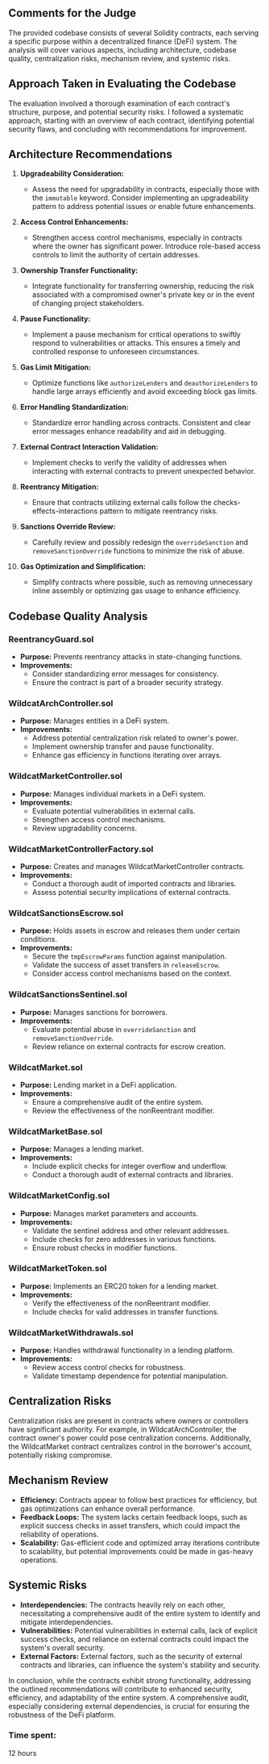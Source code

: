 ## Comments for the Judge
The provided codebase consists of several Solidity contracts, each serving a specific purpose within a decentralized finance (DeFi) system. The analysis will cover various aspects, including architecture, codebase quality, centralization risks, mechanism review, and systemic risks.

## Approach Taken in Evaluating the Codebase
The evaluation involved a thorough examination of each contract's structure, purpose, and potential security risks. I followed a systematic approach, starting with an overview of each contract, identifying potential security flaws, and concluding with recommendations for improvement.

## Architecture Recommendations
1. **Upgradeability Consideration:**
   - Assess the need for upgradability in contracts, especially those with the `immutable` keyword. Consider implementing an upgradeability pattern to address potential issues or enable future enhancements.

2. **Access Control Enhancements:**
   - Strengthen access control mechanisms, especially in contracts where the owner has significant power. Introduce role-based access controls to limit the authority of certain addresses.

3. **Ownership Transfer Functionality:**
   - Integrate functionality for transferring ownership, reducing the risk associated with a compromised owner's private key or in the event of changing project stakeholders.

4. **Pause Functionality:**
   - Implement a pause mechanism for critical operations to swiftly respond to vulnerabilities or attacks. This ensures a timely and controlled response to unforeseen circumstances.

5. **Gas Limit Mitigation:**
   - Optimize functions like `authorizeLenders` and `deauthorizeLenders` to handle large arrays efficiently and avoid exceeding block gas limits.

6. **Error Handling Standardization:**
   - Standardize error handling across contracts. Consistent and clear error messages enhance readability and aid in debugging.

7. **External Contract Interaction Validation:**
   - Implement checks to verify the validity of addresses when interacting with external contracts to prevent unexpected behavior.

8. **Reentrancy Mitigation:**
   - Ensure that contracts utilizing external calls follow the checks-effects-interactions pattern to mitigate reentrancy risks.

9. **Sanctions Override Review:**
   - Carefully review and possibly redesign the `overrideSanction` and `removeSanctionOverride` functions to minimize the risk of abuse.

10. **Gas Optimization and Simplification:**
    - Simplify contracts where possible, such as removing unnecessary inline assembly or optimizing gas usage to enhance efficiency.

## Codebase Quality Analysis

### ReentrancyGuard.sol
- **Purpose:** Prevents reentrancy attacks in state-changing functions.
- **Improvements:**
  - Consider standardizing error messages for consistency.
  - Ensure the contract is part of a broader security strategy.

### WildcatArchController.sol
- **Purpose:** Manages entities in a DeFi system.
- **Improvements:**
  - Address potential centralization risk related to owner's power.
  - Implement ownership transfer and pause functionality.
  - Enhance gas efficiency in functions iterating over arrays.

### WildcatMarketController.sol
- **Purpose:** Manages individual markets in a DeFi system.
- **Improvements:**
  - Evaluate potential vulnerabilities in external calls.
  - Strengthen access control mechanisms.
  - Review upgradability concerns.

### WildcatMarketControllerFactory.sol
- **Purpose:** Creates and manages WildcatMarketController contracts.
- **Improvements:**
  - Conduct a thorough audit of imported contracts and libraries.
  - Assess potential security implications of external contracts.

### WildcatSanctionsEscrow.sol
- **Purpose:** Holds assets in escrow and releases them under certain conditions.
- **Improvements:**
  - Secure the `tmpEscrowParams` function against manipulation.
  - Validate the success of asset transfers in `releaseEscrow`.
  - Consider access control mechanisms based on the context.

### WildcatSanctionsSentinel.sol
- **Purpose:** Manages sanctions for borrowers.
- **Improvements:**
  - Evaluate potential abuse in `overrideSanction` and `removeSanctionOverride`.
  - Review reliance on external contracts for escrow creation.

### WildcatMarket.sol
- **Purpose:** Lending market in a DeFi application.
- **Improvements:**
  - Ensure a comprehensive audit of the entire system.
  - Review the effectiveness of the nonReentrant modifier.

### WildcatMarketBase.sol
- **Purpose:** Manages a lending market.
- **Improvements:**
  - Include explicit checks for integer overflow and underflow.
  - Conduct a thorough audit of external contracts and libraries.

### WildcatMarketConfig.sol
- **Purpose:** Manages market parameters and accounts.
- **Improvements:**
  - Validate the sentinel address and other relevant addresses.
  - Include checks for zero addresses in various functions.
  - Ensure robust checks in modifier functions.

### WildcatMarketToken.sol
- **Purpose:** Implements an ERC20 token for a lending market.
- **Improvements:**
  - Verify the effectiveness of the nonReentrant modifier.
  - Include checks for valid addresses in transfer functions.

### WildcatMarketWithdrawals.sol
- **Purpose:** Handles withdrawal functionality in a lending platform.
- **Improvements:**
  - Review access control checks for robustness.
  - Validate timestamp dependence for potential manipulation.

## Centralization Risks
Centralization risks are present in contracts where owners or controllers have significant authority. For example, in WildcatArchController, the contract owner's power could pose centralization concerns. Additionally, the WildcatMarket contract centralizes control in the borrower's account, potentially risking compromise.

## Mechanism Review
- **Efficiency:** Contracts appear to follow best practices for efficiency, but gas optimizations can enhance overall performance.
- **Feedback Loops:** The system lacks certain feedback loops, such as explicit success checks in asset transfers, which could impact the reliability of operations.
- **Scalability:** Gas-efficient code and optimized array iterations contribute to scalability, but potential improvements could be made in gas-heavy operations.

## Systemic Risks
- **Interdependencies:** The contracts heavily rely on each other, necessitating a comprehensive audit of the entire system to identify and mitigate interdependencies.
- **Vulnerabilities:** Potential vulnerabilities in external calls, lack of explicit success checks, and reliance on external contracts could impact the system's overall security.
- **External Factors:** External factors, such as the security of external contracts and libraries, can influence the system's stability and security.

In conclusion, while the contracts exhibit strong functionality, addressing the outlined recommendations will contribute to enhanced security, efficiency, and adaptability of the entire system. A comprehensive audit, especially considering external dependencies, is crucial for ensuring the robustness of the DeFi platform.

### Time spent:
12 hours